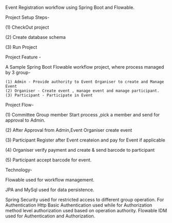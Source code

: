 Event Registration workflow using Spring Boot and Flowable.

Project Setup Steps-

  (1) CheckOut project 
  
  (2) Create database schema
  
  (3) Run Project
  
  
Project Feature -

  A Sample Spring Boot Flowable workflow project, where process managed by 3 group-
  
    (1) Admin - Provide authority to Event Organiser to create and Manage Event
    (2) Organiser - Create event , manage event and manage participant.
    (3) Participant - Participate in Event
    
   Project Flow-
   
   (1) Committee Group member Start process ,pick a member and send for approval to Admin.
   
   (2) After Approval from Admin,Event Organiser create event 
   
   (3) Participant Register after Event createion and pay for Event if applicable
   
   (4) Organiser verify payment and create & send barcode to participant 
   
   (5) Participant accept barcode for event.
   
   Technology-
   
   Flowable used for workflow management.
   
   JPA and MySql used for data persistence.
   
   Spring Security used for restricted access to different group operation. For Authentication Http Basic Authentication used while for 
   Authorization method level  authorization used based on operation authority. Flowable IDM used for Authentication and Authorization.
   
   
   
   
    
